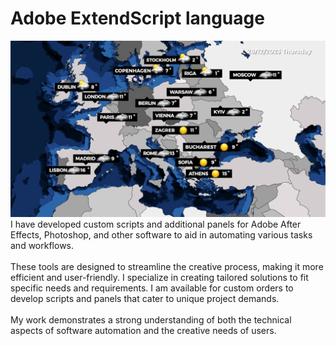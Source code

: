 # Adobe ExtendScript language

![](https://github.com/konradmakosa/AE_openweathermap_script/blob/main/AE_openweather.gif)
<br>
I have developed custom scripts and additional panels for Adobe After Effects, Photoshop, and other software to aid in automating various tasks and workflows.<br>  
These tools are designed to streamline the creative process, making it more efficient and user-friendly. I specialize in creating tailored solutions to fit specific needs and requirements. I am available for custom orders to develop scripts and panels that cater to unique project demands.<br>  
My work demonstrates a strong understanding of both the technical aspects of software automation and the creative needs of users.
